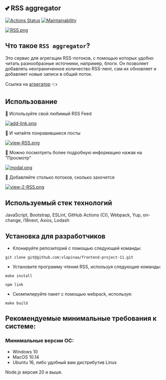  ## 💕 RSS aggregator
 

<!-- ### Tests and linter status: -->
[![Actions Status](https://github.com/vlapinaa/frontend-project-11/actions/workflows/hexlet-check.yml/badge.svg)](https://github.com/vlapinaa/frontend-project-11/actions)
[![Maintainability](https://api.codeclimate.com/v1/badges/c04657e903b3e1db750d/maintainability)](https://codeclimate.com/github/vlapinaa/frontend-project-11/maintainability)

[![RSS.png](https://i.postimg.cc/1t7FJnWk/RSS.png)](https://postimg.cc/xJHqdCV5)

## Что такое `RSS aggregator`?

Это сервис для агрегации RSS-потоков, с помощью которых удобно читать разнообразные источники, например, блоги. Он позволяет добавлять неограниченное количество RSS-лент, сам их обновляет и добавляет новые записи в общий поток.

Ссылка на [агрегатор](https://frontend-project-11-9zn9qllx0-vlapinaas-projects.vercel.app/ "RSS aggregator") 👈


## Использование

🔶 Используйте свой любимый RSS Feed

[![add-link.png](https://i.postimg.cc/gJ2RVqKy/add-link.png)](https://postimg.cc/Y4ThkFZj)

🔶 И читайте понравившиеся посты

[![view-RSS.png](https://i.postimg.cc/mk0HGxWV/view-RSS.png)](https://postimg.cc/D4PZqMZb)

🔶 Можно посмотреть более подробную информацию нажав на "Просмотр"

[![modal.png](https://i.postimg.cc/fy39FzpJ/modal.png)](https://postimg.cc/4HgyHgJg)

🔶 Добавляйте столько потоков, сколько захочется 

[![view-2-RSS.png](https://i.postimg.cc/ZYg3NNv3/view-2-RSS.png)](https://postimg.cc/5jB6d63N)

## Используемый стек технологий 
 JavaScript, Bootstrap, ESLint, GitHub Actions (CI), Webpack, Yup, on-change, i18next, Axios, Lodash

## Установка для разработчиков
* Клонируйте репозиторий с помощью следующей команды:  

``
git clone git@github.com:vlapinaa/frontend-project-11.git
``

* Установите программу чтения RSS, используя следующие команды:

``
make install
``

``
npm link
``  

* Скомпилируйте пакет с помощью webpack, используя:

``
make build
``

## Рекомендуемые минимальные требования к системе:
### Минимальные версии ОС:
* Windows 10
* MacOS 10.14
* Ubuntu 16, либо удобный вам дистрибутив Linux


Node.js версия 20 и выше.

